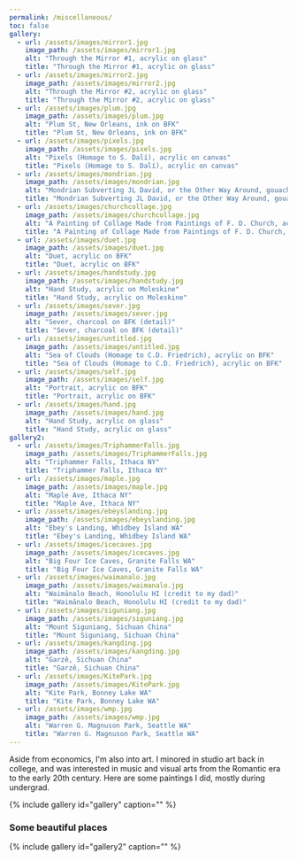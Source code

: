 ```yaml
---
permalink: /miscellaneous/
toc: false
gallery:
  - url: /assets/images/mirror1.jpg
    image_path: /assets/images/mirror1.jpg
    alt: "Through the Mirror #1, acrylic on glass"
    title: "Through the Mirror #1, acrylic on glass"
  - url: /assets/images/mirror2.jpg
    image_path: /assets/images/mirror2.jpg
    alt: "Through the Mirror #2, acrylic on glass"
    title: "Through the Mirror #2, acrylic on glass"
  - url: /assets/images/plum.jpg
    image_path: /assets/images/plum.jpg
    alt: "Plum St, New Orleans, ink on BFK"
    title: "Plum St, New Orleans, ink on BFK"
  - url: /assets/images/pixels.jpg
    image_path: /assets/images/pixels.jpg
    alt: "Pixels (Homage to S. Dalí), acrylic on canvas"
    title: "Pixels (Homage to S. Dalí), acrylic on canvas"
  - url: /assets/images/mondrian.jpg
    image_path: /assets/images/mondrian.jpg
    alt: "Mondrian Subverting JL David, or the Other Way Around, gouache and graphite on paper"
    title: "Mondrian Subverting JL David, or the Other Way Around, gouache and graphite on paper"
  - url: /assets/images/churchcollage.jpg
    image_path: /assets/images/churchcollage.jpg
    alt: "A Painting of Collage Made from Paintings of F. D. Church, acrylic on BFK"
    title: "A Painting of Collage Made from Paintings of F. D. Church, acrylic on BFK"
  - url: /assets/images/duet.jpg
    image_path: /assets/images/duet.jpg
    alt: "Duet, acrylic on BFK"
    title: "Duet, acrylic on BFK"
  - url: /assets/images/handstudy.jpg
    image_path: /assets/images/handstudy.jpg
    alt: "Hand Study, acrylic on Moleskine"
    title: "Hand Study, acrylic on Moleskine"
  - url: /assets/images/sever.jpg
    image_path: /assets/images/sever.jpg
    alt: "Sever, charcoal on BFK (detail)"
    title: "Sever, charcoal on BFK (detail)"
  - url: /assets/images/untitled.jpg
    image_path: /assets/images/untitled.jpg
    alt: "Sea of Clouds (Homage to C.D. Friedrich), acrylic on BFK"
    title: "Sea of Clouds (Homage to C.D. Friedrich), acrylic on BFK"
  - url: /assets/images/self.jpg
    image_path: /assets/images/self.jpg
    alt: "Portrait, acrylic on BFK"
    title: "Portrait, acrylic on BFK"
  - url: /assets/images/hand.jpg
    image_path: /assets/images/hand.jpg
    alt: "Hand Study, acrylic on glass"
    title: "Hand Study, acrylic on glass"
gallery2:
  - url: /assets/images/TriphammerFalls.jpg
    image_path: /assets/images/TriphammerFalls.jpg
    alt: "Triphammer Falls, Ithaca NY"
    title: "Triphammer Falls, Ithaca NY"
  - url: /assets/images/maple.jpg
    image_path: /assets/images/maple.jpg
    alt: "Maple Ave, Ithaca NY"
    title: "Maple Ave, Ithaca NY"
  - url: /assets/images/ebeyslanding.jpg
    image_path: /assets/images/ebeyslanding.jpg
    alt: "Ebey's Landing, Whidbey Island WA"
    title: "Ebey's Landing, Whidbey Island WA"
  - url: /assets/images/icecaves.jpg
    image_path: /assets/images/icecaves.jpg
    alt: "Big Four Ice Caves, Granite Falls WA"
    title: "Big Four Ice Caves, Granite Falls WA"
  - url: /assets/images/waimanalo.jpg
    image_path: /assets/images/waimanalo.jpg
    alt: "Waimānalo Beach, Honolulu HI (credit to my dad)"
    title: "Waimānalo Beach, Honolulu HI (credit to my dad)"
  - url: /assets/images/siguniang.jpg
    image_path: /assets/images/siguniang.jpg
    alt: "Mount Siguniang, Sichuan China"
    title: "Mount Siguniang, Sichuan China"
  - url: /assets/images/kangding.jpg
    image_path: /assets/images/kangding.jpg
    alt: "Garzê, Sichuan China"
    title: "Garzê, Sichuan China"
  - url: /assets/images/KitePark.jpg
    image_path: /assets/images/KitePark.jpg
    alt: "Kite Park, Bonney Lake WA"
    title: "Kite Park, Bonney Lake WA"
  - url: /assets/images/wmp.jpg
    image_path: /assets/images/wmp.jpg
    alt: "Warren G. Magnuson Park, Seattle WA"
    title: "Warren G. Magnuson Park, Seattle WA"
---
```


Aside from economics, I'm also into art. 
I minored in studio art back in college, and was interested in music and visual arts from the Romantic era to the early 20th century. Here are some paintings I did, mostly during undergrad.

{% include gallery id="gallery" caption="" %}

### Some beautiful places

{% include gallery id="gallery2" caption="" %}
